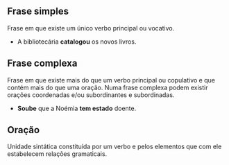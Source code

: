## Frase simples
Frase em que existe um único verbo principal ou vocativo.
- A bibliotecária **catalogou** os novos livros.
## Frase complexa
Frase em que existe mais do que um verbo principal ou copulativo e que contém mais do que uma oração. Numa frase complexa podem existir orações coordenadas e/ou subordinantes e subordinadas.
- **Soube** que a Noémia **tem estado** doente.
## Oração
Unidade sintática constituída por um verbo e pelos elementos que com ele estabelecem relações gramaticais.